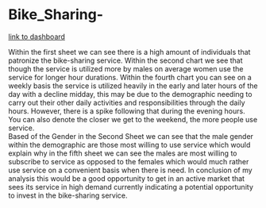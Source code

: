 # Bike_Sharing-

[link to dashboard]( https://public.tableau.com/views/Bike-SharingChallenge_16229899201670/Story1?:language=en-US&:display_count=n&:origin=viz_share_link )




Within the first sheet we can see there is a high amount of individuals that patronize the bike-sharing service. Within the second chart we see that though the service is utilized more by males on average women use the service for longer hour durations. 
        Within the fourth chart you can see on a weekly basis the service is utilized heavily in the early and later hours of the day with a decline midday, this may be due to the demographic needing to carry out their other daily activities and responsibilities through the daily hours. However, there is a spike following that during the evening hours. You can also denote the closer we get to the weekend, the more people use service.  
        Based of the Gender in the Second Sheet we can see that the male gender within the demographic are those most willing to use service which would explain why in the fifth sheet we can see the males are most willing to subscribe to service as opposed to the females which would much rather use service on a convenient basis when there is need. 
        In conclusion of my analysis this would be a good opportunity to get in an active market that sees its service in high demand currently indicating a potential opportunity to invest in the bike-sharing service.          
